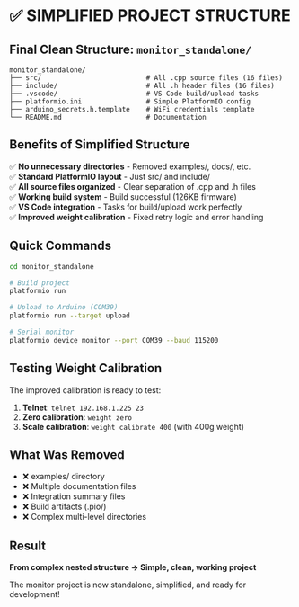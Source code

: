 # ✅ SIMPLIFIED PROJECT STRUCTURE

## Final Clean Structure: `monitor_standalone/`

```
monitor_standalone/
├── src/                          # All .cpp source files (16 files)
├── include/                      # All .h header files (16 files)
├── .vscode/                      # VS Code build/upload tasks
├── platformio.ini                # Simple PlatformIO config
├── arduino_secrets.h.template    # WiFi credentials template
└── README.md                     # Documentation
```

## Benefits of Simplified Structure

✅ **No unnecessary directories** - Removed examples/, docs/, etc.  
✅ **Standard PlatformIO layout** - Just src/ and include/  
✅ **All source files organized** - Clear separation of .cpp and .h files  
✅ **Working build system** - Build successful (126KB firmware)  
✅ **VS Code integration** - Tasks for build/upload work perfectly  
✅ **Improved weight calibration** - Fixed retry logic and error handling  

## Quick Commands

```bash
cd monitor_standalone

# Build project
platformio run

# Upload to Arduino (COM39)
platformio run --target upload

# Serial monitor
platformio device monitor --port COM39 --baud 115200
```

## Testing Weight Calibration

The improved calibration is ready to test:

1. **Telnet**: `telnet 192.168.1.225 23`
2. **Zero calibration**: `weight zero`
3. **Scale calibration**: `weight calibrate 400` (with 400g weight)

## What Was Removed

- ❌ examples/ directory
- ❌ Multiple documentation files  
- ❌ Integration summary files
- ❌ Build artifacts (.pio/)
- ❌ Complex multi-level directories

## Result

**From complex nested structure → Simple, clean, working project**

The monitor project is now standalone, simplified, and ready for development!